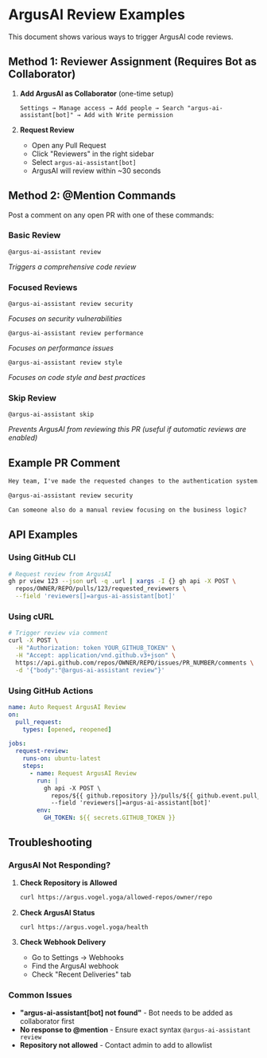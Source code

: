 # ArgusAI Review Examples

This document shows various ways to trigger ArgusAI code reviews.

## Method 1: Reviewer Assignment (Requires Bot as Collaborator)

1. **Add ArgusAI as Collaborator** (one-time setup)
   ```
   Settings → Manage access → Add people → Search "argus-ai-assistant[bot]" → Add with Write permission
   ```

2. **Request Review**
   - Open any Pull Request
   - Click "Reviewers" in the right sidebar
   - Select `argus-ai-assistant[bot]`
   - ArgusAI will review within ~30 seconds

## Method 2: @Mention Commands

Post a comment on any open PR with one of these commands:

### Basic Review
```
@argus-ai-assistant review
```
*Triggers a comprehensive code review*

### Focused Reviews
```
@argus-ai-assistant review security
```
*Focuses on security vulnerabilities*

```
@argus-ai-assistant review performance
```
*Focuses on performance issues*

```
@argus-ai-assistant review style
```
*Focuses on code style and best practices*

### Skip Review
```
@argus-ai-assistant skip
```
*Prevents ArgusAI from reviewing this PR (useful if automatic reviews are enabled)*

## Example PR Comment

```markdown
Hey team, I've made the requested changes to the authentication system.

@argus-ai-assistant review security

Can someone also do a manual review focusing on the business logic?
```

## API Examples

### Using GitHub CLI

```bash
# Request review from ArgusAI
gh pr view 123 --json url -q .url | xargs -I {} gh api -X POST \
  repos/OWNER/REPO/pulls/123/requested_reviewers \
  --field 'reviewers[]=argus-ai-assistant[bot]'
```

### Using cURL

```bash
# Trigger review via comment
curl -X POST \
  -H "Authorization: token YOUR_GITHUB_TOKEN" \
  -H "Accept: application/vnd.github.v3+json" \
  https://api.github.com/repos/OWNER/REPO/issues/PR_NUMBER/comments \
  -d '{"body":"@argus-ai-assistant review"}'
```

### Using GitHub Actions

```yaml
name: Auto Request ArgusAI Review
on:
  pull_request:
    types: [opened, reopened]

jobs:
  request-review:
    runs-on: ubuntu-latest
    steps:
      - name: Request ArgusAI Review
        run: |
          gh api -X POST \
            repos/${{ github.repository }}/pulls/${{ github.event.pull_request.number }}/requested_reviewers \
            --field 'reviewers[]=argus-ai-assistant[bot]'
        env:
          GH_TOKEN: ${{ secrets.GITHUB_TOKEN }}
```

## Troubleshooting

### ArgusAI Not Responding?

1. **Check Repository is Allowed**
   ```bash
   curl https://argus.vogel.yoga/allowed-repos/owner/repo
   ```

2. **Check ArgusAI Status**
   ```bash
   curl https://argus.vogel.yoga/health
   ```

3. **Check Webhook Delivery**
   - Go to Settings → Webhooks
   - Find the ArgusAI webhook
   - Check "Recent Deliveries" tab

### Common Issues

- **"argus-ai-assistant[bot] not found"** - Bot needs to be added as collaborator first
- **No response to @mention** - Ensure exact syntax `@argus-ai-assistant review`
- **Repository not allowed** - Contact admin to add to allowlist